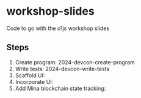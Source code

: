 # workshop-slides
Code to go with the o1js workshop slides

## Steps

1. Create program: 2024-devcon-create-program
2. Write tests: 2024-devcon-write-tests
3. Scaffold UI: 
4. Incorporate UI:
5. Add Mina blockchain state tracking:
